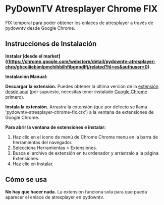 PyDownTV Atresplayer Chrome FIX
====================================

FIX temporal para poder obtener los enlaces de atresplayer a través de pydowntv desde Google Chrome.

Instrucciones de Instalación
----------------------------

**Instalar [desde el market] ((https://chrome.google.com/webstore/detail/pydowntv-atresplayer-chro/ghcoiiiebjmlpmchihbilhfibgnpdlfj/related?hl=es&authuser=0).**

**Instalación Manual:**

**Descargar la extensión.** Puedes obtener la última versión de la [extensión
desde aquí](https://github.com/aabilio/pydowntv-atresplayer-chrome-fix/blob/master/pydowntv-atresplayer-chrome-fix.crx?raw=true)
(por supuesto, necesitas tener instalado [Google Chrome](http://www.google.com/chrome) primero).</p>

**Instala la extensión.** Arrastra la extensión (que por defecto se llama 
'pydowntv-atresplayer-chrome-fix.crx') a la ventana de extensiones de Google Chrome.</p>

**Para abrir la ventana de extensiones e instalar:**
1. Haz clic en el icono de menú de Chrome Chrome menu en la barra de herramientas del navegador.
2. Selecciona Herramientas > Extensiones.
3. Busca el archivo de extensión en tu ordenador y arrástralo a la página Extensiones.
4. Haz clic en Instalar.

Cómo se usa
-----------

**No hay que hacer nada.** La extensión funciona sola para que pueda aparecer el enlace de atresplayer
en pydowntv.
